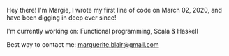 Hey there! I'm Margie, I wrote my first line of code on March 02, 2020, and have been digging in deep ever since!

I'm currently working on: Functional programming, Scala & Haskell <br>

Best way to contact me: marguerite.blair@gmail.com


